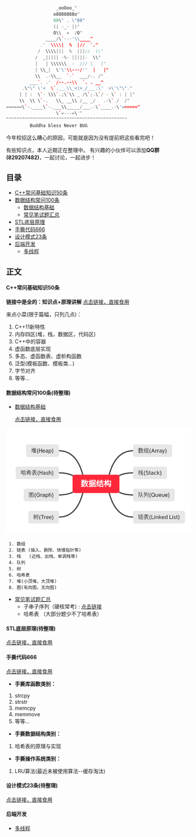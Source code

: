 ```cpp
                   _ooOoo_"
                  o8888888o"
                  88\" . \"88"
                  (| -_- |)"
                  O\\  =  /O"
               ____/\`---'\\____"
             .'  \\\\|  %  |//  `."
            /  \\\\|||  %  |||//  \\"
           /  _||||| -%- |||||-  \\"
           |   | \\\\\\  -  /// |   |"
           | \\_|  \'\'\\---/''  |   |"
           \\  .-\\__  `-`  ___/-. /"
         ___`. .'  /--.--\\  `. . __"
      .\"\" \'<  \`.___\\_<|>_/___.\'  >\'\"\"."
     | | :  \`- \\\`.;\`\\ _ /\`;.\`/ - \` : | |"
     \\  \\ \`-.   \\_ __\\ /__ _/   .-\` /  /"
======\`-.____\`-.___\\_____/___.-\`____.-\'======"
                   \`=---=\'"
^^^^^^^^^^^^^^^^^^^^^^^^^^^^^^^^^^^^^^^^^^^^^"
         Buddha bless Never BUG
```

今年校招这么糟心的原因，可能就是因为没有提前把这些看完吧！

有些知识点，本人近期正在整理中。
有兴趣的小伙伴可以添加**QQ群(829207482)**，一起讨论，一起进步！

## 目录
- <a href = "#content_target_0"> C++常问基础知识50条 </a>
- <a href = "#content_target_1"> 数据结构常问100条 </a>
  - <a href = "#content_target_1_1"> 数据结构基础 </a>
  - <a href = "#content_target_1_2"> 常见笔试题汇总 </a>
- <a href = "#content_target_2"> STL底层原理 </a>
- <a href = "#content_target_3"> 手撕代码666 </a>
- <a href = "#content_target_4"> 设计模式23条 </a>
- <a href = "#content_target_5"> 后端开发 </a>
  - <a href = "#content_target_5_1"> 多线程 </a>

## 正文

#### <a id = "content_target_0"> C++常问基础知识50条 </a>

**链接中是全的：知识点+原理讲解**
[点击链接，直接食用](./interview.md)

来点小菜(限于篇幅，只列几点)：
1. C++11新特性
2. 内存四区(堆，栈，数据区，代码区)
3. C++中的容器
4. 虚函数底层实现
5. 多态、虚函数表、虚析构函数
6. 泛型(模板函数、模板类...)
7. 字节对齐
8. 等等...

#### <a id = "content_target_1"> 数据结构常问100条(待整理) </a>

  - <a href = "#content_target_1_1"> 数据结构基础 </a>

    [点击链接，直接食用](./data_structure/data_structure.md)

![DS](./images/DS.png)

     1. 数组
     2. 链表 (插入、删除、快慢指针等)
     3. 栈   (近栈、出栈、单调栈等)
     4. 队列
     5. 树
     6. 哈希表
     7. 堆(小顶堆，大顶堆)
     8. 图(有向图，无向图)

  - <a href = "#content_target_1_2"> 常见笔试题汇总 </a>
     - 子串子序列（硬核常考) : [点击链接](./data_structure/codes/string_sequence.md)
     - 哈希表   （大部分题少不了哈希表）
  
#### <a id = "content_target_2"> STL底层原理(待整理) </a>

[点击链接，直接食用](#)



#### <a id = "content_target_3"> 手撕代码666 </a>

[点击链接，直接食用](./code/hand_codes.md)

- **手撕库函数类别：**
1. strcpy
2. strstr
3. memcpy
4. memmove
5. 等等...

- **手撕数据结构类别：**
1. 哈希表的原理与实现
  
- **手撕操作系统类别：**

1. LRU算法(最近未被使用算法--缓存淘汰)


#### <a id = "content_target_4"> 设计模式23条(待整理) </a>

[点击链接，直接食用](#)


#### <a id = "content_target_5"> 后端开发 </a>

  - <a href = "#content_target_5_1"> 多线程 </a>
